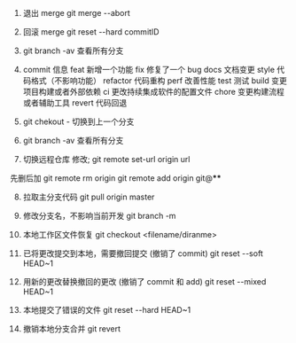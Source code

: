 1. 退出 merge git merge --abort
2. 回滚 merge git reset --hard commitID
3. git branch -av 查看所有分支
4. commit 信息
   feat 新增一个功能
   fix 修复了一个 bug
   docs 文档变更
   style 代码格式（不影响功能）
   refactor 代码重构
   perf 改善性能
   test 测试
   build 变更项目构建或者外部依赖
   ci 更改持续集成软件的配置文件
   chore 变更构建流程或者辅助工具
   revert 代码回退

5. git chekout - 切换到上一个分支

6. git branch -av 查看所有分支

7. 切换远程仓库
   修改; git remote set-url origin url

先删后加
git remote rm origin
git remote add origin git@**\*\***

8. 拉取主分支代码
   git pull origin master

9. 修改分支名，不影响当前开发
   git branch -m <oldbranchname> <newbranchname>

10. 本地工作区文件恢复
    git checkout <filename/diranme>

11. 已将更改提交到本地，需要撤回提交 (撤销了 commit)
    git reset --soft HEAD~1

12. 用新的更改替换撤回的更改 (撤销了 commit 和 add)
    git reset --mixed HEAD~1

13. 本地提交了错误的文件
    git reset --hard HEAD~1

14. 撤销本地分支合并
    git revert <commit-id>

